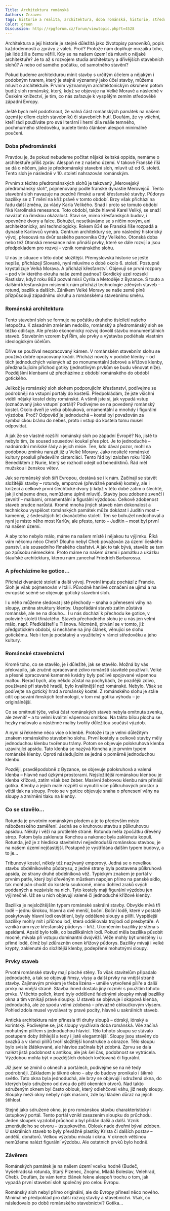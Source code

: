 ```yaml
--- 
Title: Architektura románská
Authors: Zrzavec
Tags: historie a realita, architektura, doba románská, historie, středověká Evropa
Color: green
Discussion: http://rpgforum.cz/forum/viewtopic.php?t=4528
--- 
```


Architektura a její historie je stejně důležitá jako životopisy panovníků, popis každodennosti a zprávy z válek. Proč? Protože nám doplňuje mozaiku toho, jak lidé žili a čemu věřili. Kdy se na našem území dá mluvit o nějaké architektuře? Je to až s rozvojem studia architektury a dřívějších stavebních slohů? A nebo od samého počátku, od samotného stavění?

Pokud budeme architekturou mínit stavby s určitým účelem a nějakým i podobným tvarem, který je stejně významný jako účel stavby, můžeme mluvit o architektuře. Prvním významným architektonickým okruhem potom budiž sloh románský, který, když se objevuje na Velké Moravě a následně v Českém knížectví, je tím, co nás zařazuje k vyspělým zemím středověké západní Evropy.

Ještě bych měl podotknout, že valná část románských památek na našem území je dílem cizích stavebníků či stavebních hutí. Doufám, že vy všichni, kteří rádi používáte pro svá literární i herní díla reálie temného, pochmurného středověku, budete tímto článkem alespoň minimálně poučeni.

### Doba předrománská

Pravdou je, že pokud nebudeme počítat nějaká keltská oppida, nemáme o architektuře příliš zpráv. Alespoň ne z našeho území. V takové Franské říši se dá o něčem, jako je předrománský stavební sloh, mluvit už od 6. století. Tento sloh je následně v 10. století nahrazován románským.

Prvním z těchto předrománských slohů je takzvaný „Merovejský předrománský sloh“, pojmenovaný podle franské dynastie Merovejců. Tento stavební sloh navazuje na pozdně římské a raně křesťanské stavby. Půdorys baziliky se z T mění na kříž právě v tomto období. Brzy však přichází na řadu další změna, za vlády Karla Velikého. Snad i proto se tomuto období říká Karolinská renesance. Toto období, takže hlavně Karel Veliký, se snaží navázat na římskou okázalost. Staví se, mimo křesťanských budov, i opevněné dvory a falce. Bohužel, nesetkáváme se s ničím novým, ani architektonicky, ani technologicky. Rokem 834 se Franská říše rozpadá a dynastie Karlovců vymírá. Centrum architektury se, pro následný historický vývoj, přesouvá na dvůr saského panovníka Otty Velikého. Otonská doba nebo též Otonská renesance nám přináší prvky, které se dále rozvíjí a jsou předpokladem pro rozvoj – vznik románského slohu.

U nás je situace v této době složitější. Přemyslovská historie se ještě nepíše, přicházejí Slované, nyní mluvíme o době okolo 6. století. Postupně krystalizuje Velká Morava. A přichází křesťanství. Objevují se první rozpory – pod vliv kterého okruhu naše země padnou? Gordický uzel rozsekl Rastislav, když roku 863 pozval misii Cyrila a Metoděje z Byzance. S touto a dalšími křesťanským misiemi k nám přichází technologie zděných staveb – rotund, bazilik a dalších. Zánikem Velké Moravy se naše země plně přizpůsobují západnímu okruhu a románskému stavebnímu směru.

### Románská architektura

Tento stavební sloh se formuje na počátku druhého tisíciletí našeho letopočtu. K zásadním změnám nedošlo, románský a předrománský sloh se těžko odlišuje. Ale přesto ekonomický rozvoj dovolil stavbu monumentálních staveb. Stavebním vzorem byl Řím, ale prvky a výstavba podléhala vlastním ideologickým účelům.

Dříve se používal neopracovaný kámen. V románském stavebním slohu se používá dobře opracovaný kvádr. Přichází novoty v podobě klenby – od těch jednoduchých valených až po monumentální žebrové a křížové klenby, předznačujícím příchod gotiky (jednotlivým prvkům se budu věnovat níže). Pozdějšími klenbami už přecházíme z období románského do období gotického.

Jelikož je románský sloh slohem podporujícím křesťanství, podívejme se podrobněji na vstupní portály do kostelů. Předpokládám, že jste všichni viděli nějaký kostel doby románské. A všimli jste si, jak vypadá vstup (označovaný jako vstupní portál)? Podívejme se na povedený románský kostel. Okolo dveří je velká oblouková, ornamentální a mnohdy i figurální výzdoba. Proč? Odpověď je jednoduchá – kostel byl považován za symbolickou bránu do nebes, proto i vstup do kostela tomu musel odpovídat.

A jak že se vlastně rozšířil románský sloh po západní Evropě? No, jistě to nebylo tím, že soused sousedovi koukal přes plot. Je to jednoduché – nadnárodní mnišské řády a jejich misie. Ten, kdo dával pozor, mohl na podobnou zmínku narazit již u Velké Moravy. Jako nositelé románské kultury prosluli především cisterciáci. Tento řád byl založen roku 1098 Benediktem z Nurie, který se rozhodl odejít od benediktinů. Řád měl mužskou i ženskou větev.

Jak se románský sloh šíří Evropou, dostává se i k nám. Začínají se stavět složitější stavby – rotundy, emporové (převážně panské) kostely, ale i knížecí a celkově první šlechtické dvory (i když v této době zatím o šlechtě, jak ji chápeme dnes, nemůžeme úplně mluvit). Stavby jsou zdobené zvenčí i zevnitř – malbami, ornamentální a figurální výzdobou. Celkově zdobenost staveb prudce narůstá. Kromě mnoha jiných staveb nám dokonalost a technickou vyspělost románských památek může dokázat i Juditin most – kamenný, z šedesátých let dvanáctého století. Ten se bohužel nedochoval a nyní je místo něho most Karlův, ale přesto, tento – Juditin – most byl první na našem území.

A aby toho nebylo málo, máme na našem místě i nějakou tu výjimku. Říká vám někomu něco Cheb? Dlouho nebyl Cheb považován za území českého panství, ale sousedního římského císařství. A jak to tak bývá, stavělo se tam po způsobu německém. Proto máme na našem území i památku a ukázku štaufské architektury, kterou nám zanechal Friedrich Barbarossa.

### A přecházíme ke gotice…

Přichází dvanácté století a další vývoj. Prvotní impulz pochází z Francie. Sloh je však pojmenován v Itálii. Původně hanlivé označení se ujímá a na evropské scéně se objevuje gotický stavební sloh.

I u něho můžeme sledovat jisté přechody – snaha o přenesení váhy na sloupy, změna struktury klenby. Uspořádání staveb zatím zůstává románské, ale ne na dlouho… I u nás dochází k přechodu ke gotice, v polovině století třináctého. Staveb přechodného slohu je u nás jen velmi málo, např. Předklášteří u Tišnova. Nicméně, pitvání se v tomto, již předgotickém období, si necháme na jiný článek, věnující se slohu gotickému. Neb i ten je podstatný a využitelný v rámci středověku a jeho kultury.

### Románské stavebnictví

Kromě toho, co se stavělo, je i důležité, jak se stavělo. Možná by vás překvapilo, jak zručně opracované zdivo románští stavitelé používali. Velké a přesně opracované kamenné kvádry byly pečlivě spojované vápennou maltou. Nerad bych, aby někdo zůstal na pochybách, že pozdější zdivo, používané při stavbě hradů, bylo kvalitnější než románské. Nebylo. Však se podívejte na gotický hrad a románský kostel. Z románského slohu je stále cítit opisování římských technologií, v tom má gotika výhodu – je originálnější.

Co se omítnutí týče, velká část románských staveb nebyla omítnuta zvenku, ale zevnitř – a to velmi kvalitní vápennou omítkou. Na takto bílou plochu se hezky malovalo a nástěnné malby tvořily důležitou součást výzdob.

A nyní si řekněme něco více o klenbě. Protože i ta je velmi důležitým znakem románského stavebního slohu. První kostely a celkově stavby měly jednoduchou klenbu tvořenou trámy. Potom se objevuje polokruhová klenba uzavírající apsidu. Tato klenba se nazývá Koncha a je prvním typem románské klenby. Oproti následujícím se jedná o poměrně jednoduchou klenbu.

Později, pravděpodobně z Byzance, se objevuje polokruhová a valená klenba – hlavně nad úzkými prostorami. Nejsložitější románskou klenbou je klenba křížová, zatím však bez žeber. Masivní žebrovou klenbu nám přináší gotika. Klenby a jejich malé rozpětí si vynutili více půlkruhových prostor a větší tlak na sloupy. Proto se v gotice objevuje snaha o přenesení váhy na sloupy a zmírnění tlaku na klenby.

### Co se stavělo…

Rotunda je prvotním románským plodem a je to především místo náboženského zaměření. Jedná se o kruhovou stavbu s půlkruhovou apsidou. Někdy i věží na protilehlé straně. Rotunda měla zpočátku dřevěný strop. Potom byla zaklenuta Konchou a nakonec byla zaklenuta kopulí. Rotunda, jež je z hlediska stavitelství nejjednodušší románskou stavbou, je na našem území nejčastější. Postupně je vystřídána dalším typem budovy, a to je…

Tribunový kostel, někdy též nazývaný emporový. Jedná se o nevelkou stavbu obdélníkového půdorysu, z jedné strany byla postavena půlkruhová apsida, ze strany druhé obdélníková věž. Typickým znakem je portál v prvním patře, který byl dřevěným můstkem napojen přímo na panské sídlo, tak mohl pán chodit do kostela soukromě, mimo dohled zraků svých poddaných a nezávisle na nich. Tyto kostely mají figurální výzdobu jen výjimečně. Už se u nich objevují valené či jednoduché křížové klenby.

Bazilika je nejsložitějším typem románské sakrální stavby. Obvykle mívá tři lodě – jednu širokou, hlavní a dvě menší, boční. Boční lodě, které v postatě poskytovaly hlavní lodi osvětlení, byly oddělené sloupy a pilíři. Vyspělejší baziliky mohly mít i příčnou loď, která oddělovala trojlodí od presbytáře. A vzniká nám ryze křesťanský půdorys – kříž. Ukončením baziliky je stěna s apsidami. Apsid bylo tolik, co bazilikálních lodí. Pokud měla bazilika působit mocně, mívala při vstupu dominantní dvojvěží. Věže mohly být umístěny i u přímé lodě, čímž byl zdůrazněn onen křížový půdorys. Baziliky mívají i velké krypty, zaklenuté do složitější klenby, podepřené mohutnými sloupy.

### Prvky staveb

Prvotní románské stavby mají ploché stěny. To však stavitelům připadalo jednoduché, a tak se objevují římsy, vlysy a další prvky na vnější straně stavby. Zajímavým prvkem je třeba lizéna – uměle vytvořené pilíře a další prvky na vnější straně. Stavba ihned dostala jiný rozměr s použitím tohoto prvku. V těchto polích, které byly oddělené falešnými sloupky mívají baziliky okna a tím vznikají pravé sloupky. U staveb se objevuje i okapová klenba, jednoduchá, ale ze spodu velmi zdobená – převážně obloučkovým vlysem. Pohled zdola musel vyvolávat ty pravé pocity, hlavně u sakrálních staveb.

Antická architektura nám přinesla tři druhy sloupů – dórský, iónský a korintský. Podívejme se, jak sloupy využívala doba románská. Vše začíná mohutným pilířem s jednoduchou hlavicí. Tělo tohoto sloupu se stávalo postupem doby štíhlejší a tedy i jistě elegantnější. Sloupy jsou stavěny do svazků a v rámci pilířů tvoří složitější konstrukce a obrazce. Tělo sloupu bylo svisle žlábkované, ale hlavice začínala být zdobná. Zprvu se dala nalézt jistá podobnost s antikou, ale jak šel čas, podobnost se vytrácela. Výzdobou mohla být v pozdějších dobách květovaná či figurální.

Již jsem se zmínil o oknech a portálech, podívejme se na ně tedy podrobněji. Základem je šikmé okno – aby do budovy pronikalo i šikmé světlo. Tato okna byla jednoduchá, ale brzy se objevují i sdružená okna, do kterých bylo sdruženo od dvou do pěti okenních otvorů. Nad takto sdruženým oknem byl často oblouk, který odlehčoval váhu, již nesly sloupy. Sloupky mezi okny nebyly nijak masivní, zde byl kladen důraz na jejich štíhlost.

Stejně jako sdružené okno, je pro románskou stavbu charakteristický i ústupkový portál. Tento portál vznikl zasazením sloupku do průchodu. Jeden sloupek vyzdobil průchod a byl přidán další a další. Vznik zmenšujícího se otvoru – ústupkového. Oblouk nade dveřmi býval zdoben. U sakrálních staveb to byly převážně plastiky Krista či dalších postav – andělů, donátorů. Velkou výzdobu mívala i okna. V oknech většinou nemůžeme nalézt figurální výzdobu. Ale ostatních prvků bylo hodně.

### Závěrem

Románských památek je na našem území vcelku hodně (Budeč, Vyšehradská rotunda, Starý Plzenec, Znojmo, Mladá Boleslav, Velehrad, Cheb). Doufám, že vám tento článek řekne alespoň trochu o tom, jak vypadá první stavební sloh společný pro celou Evropu.

Románský sloh nebyl přímo originální, ale do Evropy přinesl něco nového. Minimálně předpoklad pro další rozvoj stavby a stavebnictví. Však, co následovalo po době románského stavebnictví? Gotika…
